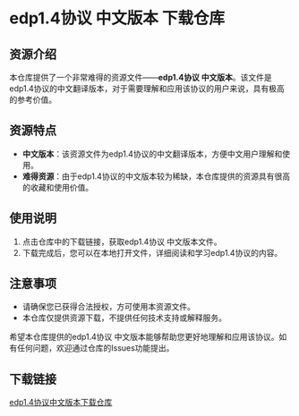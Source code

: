 # edp1.4协议 中文版本 下载仓库

## 资源介绍

本仓库提供了一个非常难得的资源文件——**edp1.4协议 中文版本**。该文件是edp1.4协议的中文翻译版本，对于需要理解和应用该协议的用户来说，具有极高的参考价值。

## 资源特点

- **中文版本**：该资源文件为edp1.4协议的中文翻译版本，方便中文用户理解和使用。
- **难得资源**：由于edp1.4协议的中文版本较为稀缺，本仓库提供的资源具有很高的收藏和使用价值。

## 使用说明

1. 点击仓库中的下载链接，获取edp1.4协议 中文版本文件。
2. 下载完成后，您可以在本地打开文件，详细阅读和学习edp1.4协议的内容。

## 注意事项

- 请确保您已获得合法授权，方可使用本资源文件。
- 本仓库仅提供资源下载，不提供任何技术支持或解释服务。

希望本仓库提供的edp1.4协议 中文版本能够帮助您更好地理解和应用该协议。如有任何问题，欢迎通过仓库的Issues功能提出。

## 下载链接

[edp1.4协议中文版本下载仓库](https://pan.quark.cn/s/55f16c327b3c)